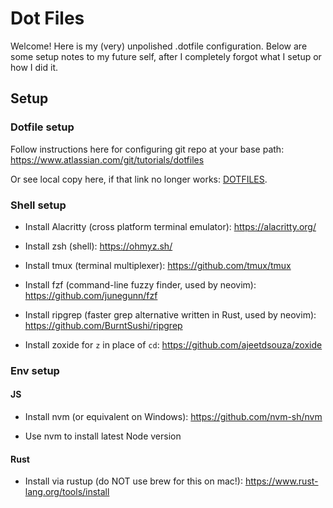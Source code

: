 # Dot Files

Welcome! Here is my (very) unpolished .dotfile configuration. Below are some setup notes to my future self, after I completely forgot what I setup or how I did it.

## Setup

### Dotfile setup 

Follow instructions here for configuring git repo at your base path: https://www.atlassian.com/git/tutorials/dotfiles

Or see local copy here, if that link no longer works: [DOTFILES](./DOTFILES.md).

### Shell setup

- Install Alacritty (cross platform terminal emulator): https://alacritty.org/

- Install zsh (shell): https://ohmyz.sh/

- Install tmux (terminal multiplexer): https://github.com/tmux/tmux

- Install fzf (command-line fuzzy finder, used by neovim): https://github.com/junegunn/fzf

- Install ripgrep (faster grep alternative written in Rust, used by neovim): https://github.com/BurntSushi/ripgrep

- Install zoxide for `z` in place of `cd`: https://github.com/ajeetdsouza/zoxide

### Env setup

#### JS

- Install nvm (or equivalent on Windows): https://github.com/nvm-sh/nvm

- Use nvm to install latest Node version

#### Rust

- Install via rustup (do NOT use brew for this on mac!): https://www.rust-lang.org/tools/install


